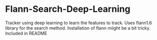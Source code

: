 Flann-Search-Deep-Learning
==========================

Tracker using deep learning to learn the features to track. Uses flann1.6 library for the search method. Installation of flann miight be a bit tricky. Included in  README
